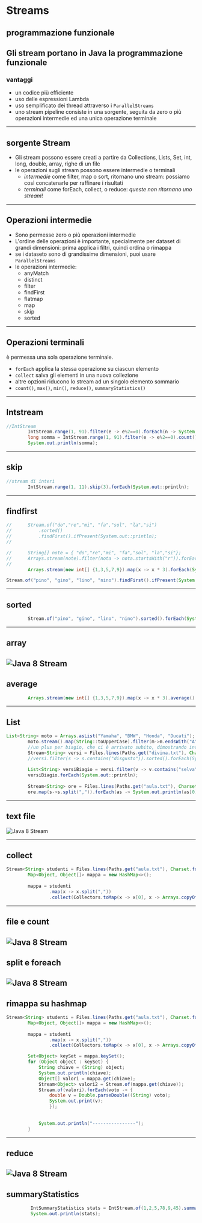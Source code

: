 # Streams 

## programmazione funzionale
Gli stream portano  in Java la programmazione funzionale
---

### vantaggi
* un codice più efficiente
* uso delle espressioni Lambda
* uso semplificato dei thread attraverso i `ParallelStreams`
* uno stream pipeline consiste in una sorgente, seguita da zero o più operazioni intermedie ed una unica operazione terminale

---

## sorgente Stream
* Gli stream possono essere creati a partire da Collections, Lists, Set, int, long, double, array, righe di un file
* le operazioni sugli stream possono essere intermedie o terminali
  * *intermedie* come filter, map o sort, ritornano  uno stream: possiamo così concatenarle per raffinare i risultati
  * *terminali* come forEach, collect, o reduce: *queste non ritornano uno stream*!

---

## Operazioni intermedie
* Sono permesse zero o più operazioni intermedie
* L'ordine delle operazioni è importante, specialmente per dataset di grandi dimensioni: prima applica i filtri, quindi ordina o rimappa
* se i dataseto sono di grandissime dimensioni, puoi usare  `ParallelStreams`
* le operazioni intermedie:
  * anyMatch
  * distinct
  * filter
  * findFirst
  * flatmap
  * map
  * skip
  * sorted

---

## Operazioni terminali
è permessa una sola operazione terminale.
* `forEach` applica la stessa operazione  su ciascun elemento
* `collect` salva gli elementi in una nuova collezione
* altre opzioni riducono lo stream ad un singolo elemento sommario
* `count()`, `max()`, `min()`, `reduce()`, `summaryStatistics()`
---

## Intstream

```java
//IntStream
		IntStream.range(1, 91).filter(e -> e%2==0).forEach(n -> System.out.println(n));
		long somma = IntStream.range(1, 91).filter(e -> e%2==0).count();
		System.out.println(somma);
```

---

## skip

```java
//stream di interi
		IntStream.range(1, 11).skip(3).forEach(System.out::println);
```

---

## findfirst

```java
//		Stream.of("do","re","mi", "fa","sol", "la","si")
//			.sorted()
//			.findFirst().ifPresent(System.out::println);
//		

//		String[] note = { "do","re","mi", "fa","sol", "la","si"};
//		Arrays.stream(note).filter(nota -> nota.startsWith("r")).forEach(System.out::print);
//		
		Arrays.stream(new int[] {1,3,5,7,9}).map(x -> x * 3).forEach(System.out::print);
```

```java
Stream.of("pino", "gino", "lino", "nino").findFirst().ifPresent(System.out::println);
```

---

## sorted

```java
		Stream.of("pino", "gino", "lino", "nino").sorted().forEach(System.out::println);
```

---

## array
![Java 8 Stream](https://raw.githubusercontent.com/maboglia/CorsoJava/master/appunti/img/Java8_Streams_09.jpg)
---

## average

```java
		Arrays.stream(new int[] {1,3,5,7,9}).map(x -> x * 3).average().ifPresent(m->System.out.println( "media: " +m ));
```
---

## List

```java
List<String> moto = Arrays.asList("Yamaha", "BMW", "Honda", "Ducati");
		moto.stream().map(String::toUpperCase).filter(m->m.endsWith("A")).forEach(System.out::println);
		//un plus per biagio, che ci è arrivato subito, dimostrando incredibili doti ddi osservazione e perspicacia, oltre ad una inngegabile conoscenza del linguaggio java, anche nella sua evoluzione funzionale. ma chi è quest'uomo!?
		Stream<String> versi = Files.lines(Paths.get("divina.txt"), Charset.forName("Cp1252"));
		//versi.filter(s -> s.contains("disgusto")).sorted().forEach(System.out::println);
		
		List<String> versiBiagio = versi.filter(v -> v.contains("selva")).collect(Collectors.toList());
		versiBiagio.forEach(System.out::println);
		
		Stream<String> ore = Files.lines(Paths.get("aula.txt"), Charset.forName("Cp1252"));
		ore.map(s->s.split(",")).forEach(as -> System.out.println(as[0] + as[1]));
```

---

## text file
![Java 8 Stream](https://raw.githubusercontent.com/maboglia/CorsoJava/master/appunti/img/Java8_Streams_12.jpg)

---

## collect

```java
Stream<String> studenti = Files.lines(Paths.get("aula.txt"), Charset.forName("Cp1252"));
		Map<Object, Object[]> mappa = new HashMap<>();
		
		mappa = studenti
				.map(x -> x.split(","))				
				.collect(Collectors.toMap(x -> x[0], x -> Arrays.copyOfRange(x, 1, 22)));
```

---

## file e count
![Java 8 Stream](https://raw.githubusercontent.com/maboglia/CorsoJava/master/appunti/img/Java8_Streams_15.jpg)
---

## split e foreach
![Java 8 Stream](https://raw.githubusercontent.com/maboglia/CorsoJava/master/appunti/img/Java8_Streams_16.jpg)
---

## rimappa su hashmap

```java
Stream<String> studenti = Files.lines(Paths.get("aula.txt"), Charset.forName("Cp1252"));
		Map<Object, Object[]> mappa = new HashMap<>();
		
		mappa = studenti
				.map(x -> x.split(","))				
				.collect(Collectors.toMap(x -> x[0], x -> Arrays.copyOfRange(x, 1, 22)));

		Set<Object> keySet = mappa.keySet();
		for (Object object : keySet) {
			String chiave = (String) object;
			System.out.println(chiave);
			Object[] valori = mappa.get(chiave);
			Stream<Object> valori2 = Stream.of(mappa.get(chiave));
			Stream.of(valori).forEach(voto -> {
				double v = Double.parseDouble((String) voto);
				System.out.print(v);
				});
			
				
			System.out.println("----------------");
		}
```

---

## reduce
![Java 8 Stream](https://raw.githubusercontent.com/maboglia/CorsoJava/master/appunti/img/Java8_Streams_18.jpg)
---

## summaryStatistics

```java
		 IntSummaryStatistics stats = IntStream.of(1,2,5,78,9,45).summaryStatistics();
		 System.out.println(stats);
```
